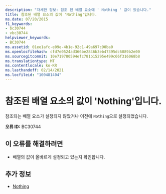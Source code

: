 ```yaml
---
description: "자세한 정보: 참조 된 배열 요소에 ' Nothing ' 값이 있습니다."
title: 참조된 배열 요소의 값이 'Nothing'입니다.
ms.date: 07/20/2015
f1_keywords:
- bc30744
- vbc30744
helpviewer_keywords:
- BC30744
ms.assetid: 01ee1afc-e09e-4b1e-92c1-49a697c90ba0
ms.openlocfilehash: cfd7e0524ad366be2846b3eb47395dc6089b2e00
ms.sourcegitcommit: 10e719780594efc781b15295e499c66f316068b8
ms.translationtype: MT
ms.contentlocale: ko-KR
ms.lasthandoff: 02/14/2021
ms.locfileid: "100481404"
---
```

# <a name="referenced-array-element-has-a-value-of-nothing"></a>참조된 배열 요소의 값이 'Nothing'입니다.

참조되는 배열 요소가 설정되지 않았거나 이전에 `Nothing`으로 설정되었습니다.  
  
 **오류 ID:** BC30744  
  
## <a name="to-correct-this-error"></a>이 오류를 해결하려면  
  
- 배열의 값이 올바르게 설정되고 있는지 확인합니다.  
  
## <a name="see-also"></a>추가 정보

- [Nothing](../language-reference/nothing.md)
